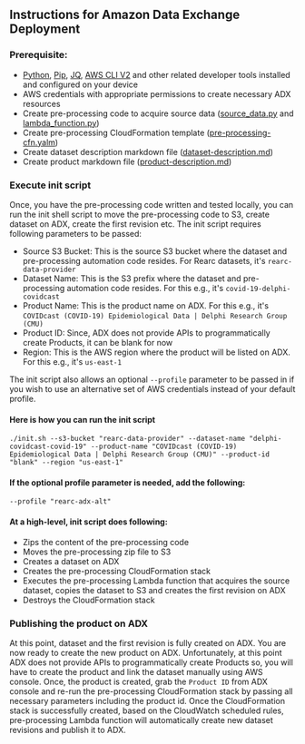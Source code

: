 ## Instructions for Amazon Data Exchange Deployment

### Prerequisite:
- [Python](https://www.python.org), [Pip](https://pypi.org/project/pip/), [JQ](https://stedolan.github.io/jq/), [AWS CLI V2](https://aws.amazon.com/cli/) and other related developer tools installed and configured on your device
- AWS credentials with appropriate permissions to create necessary ADX resources
- Create pre-processing code to acquire source data ([source_data.py](./pre-processing/pre-processing-code/source_data.py) and [lambda_function.py](./pre-processing/pre-processing-code/lambda_function.py))
- Create pre-processing CloudFormation template ([pre-processing-cfn.yalm](./pre-processing/pre-processing-cfn.yalm))
- Create dataset description markdown file ([dataset-description.md](./dataset-description.md))
- Create product markdown file ([product-description.md](./product-description.md))

### Execute init script
Once, you have the pre-processing code written and tested locally, you can run the init shell script to move the pre-processing code to S3, create dataset on ADX, create the first revision etc. The init script requires following parameters to be passed:

- Source S3 Bucket: This is the source S3 bucket where the dataset and pre-processing automation code resides. For Rearc datasets, it's `rearc-data-provider`
- Dataset Name: This is the S3 prefix where the dataset and pre-processing automation code resides. For this e.g., it's `covid-19-delphi-covidcast`
- Product Name: This is the product name on ADX. For this e.g., it's `COVIDcast (COVID-19) Epidemiological Data | Delphi Research Group (CMU)`
- Product ID: Since, ADX does not provide APIs to programmatically create Products, it can be blank for now
- Region: This is the AWS region where the product will be listed on ADX. For this e.g., it's `us-east-1`

The init script also allows an optional `--profile` parameter to be passed in if you wish to use an alternative set of AWS credentials instead of your default profile.

#### Here is how you can run the init script  
`./init.sh --s3-bucket "rearc-data-provider" --dataset-name "delphi-covidcast-covid-19" --product-name "COVIDcast (COVID-19) Epidemiological Data | Delphi Research Group (CMU)" --product-id "blank" --region "us-east-1"`

#### If the optional profile parameter is needed, add the following:
`--profile "rearc-adx-alt"`

#### At a high-level, init script does following:
- Zips the content of the pre-processing code
- Moves the pre-processing zip file to S3
- Creates a dataset on ADX
- Creates the pre-processing CloudFormation stack
- Executes the pre-processing Lambda function that acquires the source dataset, copies the dataset to S3 and creates the first revision on ADX
- Destroys the CloudFormation stack

### Publishing the product on ADX
At this point, dataset and the first revision is fully created on ADX. You are now ready to create the new product on ADX. Unfortunately, at this point ADX does not provide APIs to programmatically create Products so, you will have to create the product and link the dataset manually using AWS console. Once, the product is created, grab the `Product ID` from ADX console and re-run the pre-processing CloudFormation stack by passing all necessary parameters including the product id. Once the CloudFormation stack is successfully created, based on the CloudWatch scheduled rules, pre-processing Lambda function will automatically create new dataset revisions and publish it to ADX.